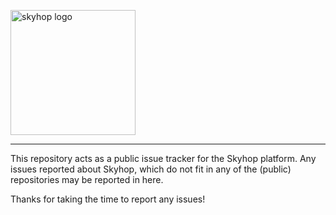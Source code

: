 <a href="https://skyhop.org"><img src="https://skyhop.org/assets/images/skyhop.png" width=200 alt="skyhop logo" /></a>

----

This repository acts as a public issue tracker for the Skyhop platform. Any issues reported about Skyhop, which do not fit in any of the (public) repositories may be reported in here.

Thanks for taking the time to report any issues!

